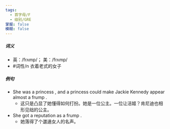 ```yaml
---
tags:
  - 首字母/F
  - 级别/GRE
掌握: false
模糊: false
---
```

##### 词义
- 英：/frʌmp/； 美：/frʌmp/
- #词性/n  衣着老式的女子
##### 例句
- She was a princess , and a princess could make Jackie Kennedy appear almost a frump .
	- 这只是凸显了她懂得如何打扮。她是一位公主。一位让洁姬？肯尼迪也相形见绌的公主。
- She got a reputation as a frump .
	- 她落得了个邋遢女人的名声。

